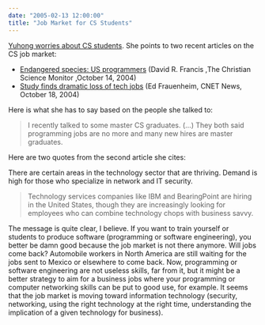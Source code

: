 ```yaml
---
date: "2005-02-13 12:00:00"
title: "Job Market for CS Students"
---
```




[Yuhong worries about CS students](https://flydragony.blogspot.com/2005/02/job-market-for-cs-students.html). She points to two recent articles on the CS job market:

- [Endangered species: US programmers](http://www.csmonitor.com/2004/1014/p17s01-coop.html) (David R. Francis ,The Christian Science Monitor ,October 14, 2004)
- [Study finds dramatic loss of tech jobs](http://news.com.com/Study+finds+dramatic+loss+of+tech+jobs/2100-1022_3-5415574.html) (Ed Frauenheim, CNET News, October 18, 2004)


Here is what she has to say based on the people she talked to:

> I recently talked to some master CS graduates. (&hellip;) They both said programming jobs are no more and many new hires are master graduates. 


Here are two quotes from the second article she cites:

> 
There are certain areas in the technology sector that are thriving. Demand is high for those who specialize in network and IT security.


> Technology services companies like IBM and BearingPoint are hiring in the United States, though they are increasingly looking for employees who can combine technology chops with business savvy. 


The message is quite clear, I believe. If you want to train yourself or students to produce software (programming or software engineering), you better be damn good because the job market is not there anymore. Will jobs come back? Automobile workers in North America are still waiting for the jobs sent to Mexico or elsewhere to come back. Now, programming or software engineering are not useless skills, far from it, but it might be a better strategy to aim for a business jobs where your programming or computer networking skills can be put to good use, for example. It seems that the job market is moving toward information technology (security, networking, using the right technology at the right time, understanding the implication of a given technology for business).

